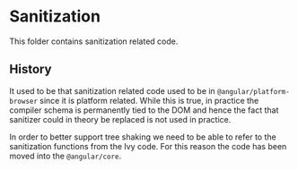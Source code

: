 # Sanitization

This folder contains sanitization related code.


## History

It used to be that sanitization related code used to be in `@angular/platform-browser` since it is platform related. While this is true, in practice the compiler schema is permanently tied to the DOM and hence the fact that sanitizer could in theory be replaced is not used in practice.

In order to better support tree shaking we need to be able to refer to the sanitization functions from the Ivy code. For this reason the code has been moved into the `@angular/core`.